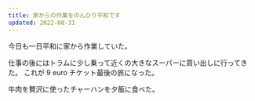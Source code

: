```yaml
---
title: 家からの作業をのんびり平和です
updated: 2022-08-31
---
```


今日も一日平和に家から作業していた。

仕事の後にはトラムに少し乗って近くの大きなスーパーに買い出しに行ってきた。
これが 9 euro チケット最後の旅になった。

牛肉を贅沢に使ったチャーハンを夕飯に食べた。
